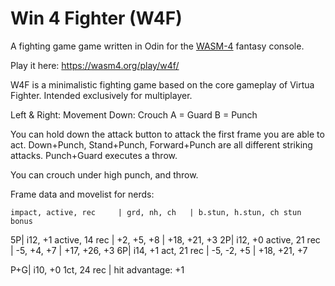 # Win 4 Fighter (W4F)

A fighting game game written in Odin for the [WASM-4](https://wasm4.org) fantasy console.

Play it here: https://wasm4.org/play/w4f/

W4F is a minimalistic fighting game based on the core gameplay of Virtua Fighter.
Intended exclusively for multiplayer.

Left & Right: Movement
Down: Crouch
A = Guard
B = Punch

You can hold down the attack button to attack the first frame you are able to act.
Down+Punch, Stand+Punch, Forward+Punch are all different striking attacks.
Punch+Guard executes a throw.

You can crouch under high punch, and throw.

Frame data and movelist for nerds:

    impact, active, rec		| grd, nh, ch	| b.stun, h.stun, ch stun bonus

5P| i12, +1 active, 14 rec | +2, +5, +8 | +18, +21, +3
2P| i12, +0 active, 21 rec | -5, +4, +7 | +17, +26, +3
6P| i14, +1 act, 21 rec | -5, -2, +5 | +18, +21, +7

P+G| i10, +0 1ct, 24 rec | hit advantage: +1
